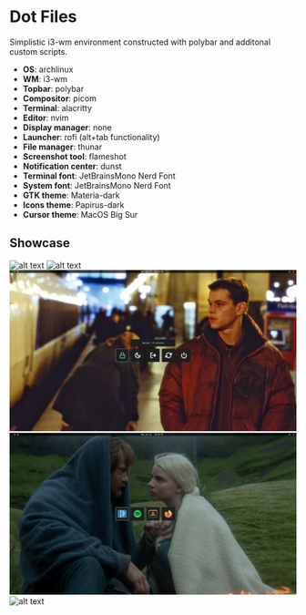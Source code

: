 # Dot Files
Simplistic i3-wm environment constructed with polybar and additonal custom scripts.

- **OS**: archlinux
- **WM**: i3-wm
- **Topbar**: polybar
- **Compositor**: picom
- **Terminal**: alacritty
- **Editor**: nvim
- **Display manager**: none
- **Launcher**: rofi (alt+tab functionality)
- **File manager**: thunar
- **Screenshot tool**: flameshot
- **Notification center**: dunst
- **Terminal font**: JetBrainsMono Nerd Font
- **System font**: JetBrainsMono Nerd Font
- **GTK theme**: Materia-dark
- **Icons theme**: Papirus-dark
- **Cursor theme**: MacOS Big Sur

## Showcase
![alt text](https://github.com/ghepardoman/ghepardoman/blob/main/2023-11-10_22-34.png)
![alt text](https://github.com/ghepardoman/ghepardoman/blob/main/2023-11-10-225515_3840x1080_scrot.png)
![alt text](https://github.com/ghepardoman/dotfiles/blob/main/2025-06-11-153308_1920x1080_scrot.png)
![alt text](https://github.com/ghepardoman/dotfiles/blob/main/2025-06-11-153044_1920x1080_scrot.png)
![alt text](https://github.com/ghepardoman/ghepardoman/blob/main/2023-11-10_23-36.png)
